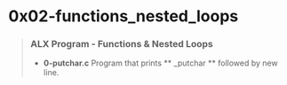 # 0x02-functions_nested_loops

> ### ALX Program - Functions & Nested Loops
>
> - **0-putchar.c** Program that prints ** _putchar ** followed by new line.
>
>
